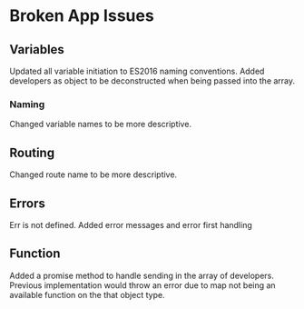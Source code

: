# Broken App Issues

## Variables

Updated all variable initiation to ES2016 naming conventions.
Added developers as object to be deconstructed when being passed into the array.

### Naming

Changed variable names to be more descriptive.

## Routing

Changed route name to be more descriptive.

## Errors

Err is not defined.
Added error messages and error first handling

## Function

Added a promise method to handle sending in the array of developers.  Previous implementation would throw an error due to map not being an available function on the that object type.
